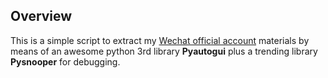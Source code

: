 ## Overview

This is a simple script to extract my <u>Wechat official account</u> materials by means of an awesome python 3rd library **Pyautogui** plus a trending library **Pysnooper** for debugging.

